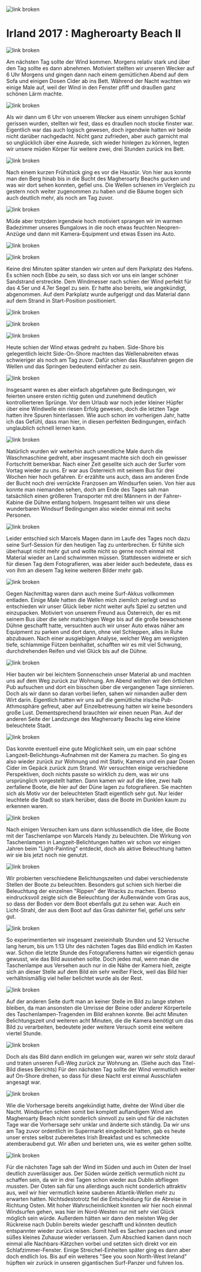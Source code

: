 ![link broken](../../../../../../mediaLibrary/posts/2017/ireland-irland/11-10-magheroarty-beach-donegal-II/windsurf-stormy-stories-surf-travel-blog-ireland-irland-11-10-magheroarty-beach-donegal-II-WM-35p-DSC00052.jpg)

# Irland 2017 : Magheroarty Beach II

![link broken](../../../../../../mediaLibrary/posts/2017/ireland-irland/11-10-magheroarty-beach-donegal-II/windsurf-stormy-stories-surf-travel-blog-ireland-irland-11-10-magheroarty-beach-donegal-II-WM-35p-DSC09884.jpg)

Am nächsten Tag sollte der Wind kommen. Morgens relativ stark und über den Tag sollte es dann abnehmen. Motiviert stellten wir unseren Wecker auf 6 Uhr Morgens und gingen dann nach einem gemütlichen Abend auf dem Sofa und einigen Dosen Cider ab ins Bett. Während der Nacht wachten wir einige Male auf, weil der Wind in den Fenster pfiff und draußen ganz schönen Lärm machte.

![link broken](../../../../../../mediaLibrary/posts/2017/ireland-irland/11-10-magheroarty-beach-donegal-II/windsurf-stormy-stories-surf-travel-blog-ireland-irland-11-10-magheroarty-beach-donegal-II-WM-35p-DSC09890.jpg)

Als wir dann um 6 Uhr von unserem Wecker aus einem unruhigen Schlaf gerissen wurden, stellten wir fest, dass es draußen noch stocke finster war.
Eigentlich war das auch logisch gewesen, doch irgendwie hatten wir beide nicht darüber nachgedacht.
Nicht ganz zufrieden, aber auch garnicht mal so unglücklich über eine Ausrede, sich wieder hinlegen zu können, legten wir unsere müden Körper für weitere zwei, drei Stunden zurück ins Bett.

![link broken](../../../../../../mediaLibrary/posts/2017/ireland-irland/11-10-magheroarty-beach-donegal-II/windsurf-stormy-stories-surf-travel-blog-ireland-irland-11-10-magheroarty-beach-donegal-II-WM-35p-DSC09909.jpg)

Nach einem kurzen Frühstück ging es vor die Haustür. Von hier aus konnte man den Berg hinab bis in die Bucht des Magheroarty Beachs gucken und was wir dort sehen konnten, gefiel uns. Die Wellen schienen im Vergleich zu gestern noch weiter zugenommen zu haben und die Bäume bogen sich auch deutlich mehr, als noch am Tag zuvor.

![link broken](../../../../../../mediaLibrary/posts/2017/ireland-irland/11-10-magheroarty-beach-donegal-II/windsurf-stormy-stories-surf-travel-blog-ireland-irland-11-10-magheroarty-beach-donegal-II-WM-35p-DSC09948.jpg)

Müde aber trotzdem irgendwie hoch motiviert sprangen wir im warmen Badezimmer unseres Bungalows in die noch etwas feuchten Neopren-Anzüge und dann mit Kamera-Equipment und etwas Essen ins Auto.

![link broken](../../../../../../mediaLibrary/posts/2017/ireland-irland/11-10-magheroarty-beach-donegal-II/windsurf-stormy-stories-surf-travel-blog-ireland-irland-11-10-magheroarty-beach-donegal-II-WM-35p-DSC09950.jpg)

![link broken](../../../../../../mediaLibrary/posts/2017/ireland-irland/11-10-magheroarty-beach-donegal-II/windsurf-stormy-stories-surf-travel-blog-ireland-irland-11-10-magheroarty-beach-donegal-II-WM-35p-DSC09951.jpg)

Keine drei Minuten später standen wir unten auf dem Parkplatz des Hafens. Es schien noch Ebbe zu sein, so dass sich vor uns ein langer schöner Sandstrand erstreckte. Dem Windmesser nach schien der Wind perfekt für das 4.5er und 4.7er Segel zu sein. Er hatte also bereits, wie angekündigt, abgenommen.
Auf dem Parkplatz wurde aufgeriggt und das Material dann auf dem Strand in Start-Position positioniert.

![link broken](../../../../../../mediaLibrary/posts/2017/ireland-irland/11-10-magheroarty-beach-donegal-II/windsurf-stormy-stories-surf-travel-blog-ireland-irland-11-10-magheroarty-beach-donegal-II-WM-35p-DSC09955.jpg)

![link broken](../../../../../../mediaLibrary/posts/2017/ireland-irland/11-10-magheroarty-beach-donegal-II/windsurf-stormy-stories-surf-travel-blog-ireland-irland-11-10-magheroarty-beach-donegal-II-WM-35p-DSC09958.jpg)

![link broken](../../../../../../mediaLibrary/posts/2017/ireland-irland/11-10-magheroarty-beach-donegal-II/windsurf-stormy-stories-surf-travel-blog-ireland-irland-11-10-magheroarty-beach-donegal-II-WM-35p-DSC09963.jpg)

Heute schien der Wind etwas gedreht zu haben. Side-Shore bis gelegentlich leicht Side-On-Shore machten das Wellenabreiten etwas schwieriger als noch am Tag zuvor. Dafür schien das Rausfahren gegen die Wellen und das Springen bedeutend einfacher zu sein.

![link broken](../../../../../../mediaLibrary/posts/2017/ireland-irland/11-10-magheroarty-beach-donegal-II/windsurf-stormy-stories-surf-travel-blog-ireland-irland-11-10-magheroarty-beach-donegal-II-WM-35p-DSC09992.jpg)

Insgesamt waren es aber einfach abgefahren gute Bedingungen, wir feierten unsere ersten richtig guten und zunehmend deutlich kontrollierteren Sprünge.
Vor dem Urlaub war noch jeder kleiner Hüpfer über eine Windwelle ein riesen Erfolg gewesen, doch die letzten Tage hatten ihre Spuren hinterlassen. Wie auch schon im vorherigen Jahr, hatte ich das Gefühl, dass man hier, in diesen perfekten Bedingungen, einfach unglaublich schnell lernen kann.

![link broken](../../../../../../mediaLibrary/posts/2017/ireland-irland/11-10-magheroarty-beach-donegal-II/windsurf-stormy-stories-surf-travel-blog-ireland-irland-11-10-magheroarty-beach-donegal-II-WM-35p-DSC09954.jpg)

Natürlich wurden wir weiterhin auch unendliche Male durch die Waschmaschine gedreht, aber insgesamt machte sich doch ein gewisser Fortschritt bemerkbar.
Nach einer Zeit gesellte sich auch der Surfer vom Vortag wieder zu uns. Er war aus Österreich mit seinem Bus für drei Wochen hier hoch gefahren.
Er erzählte uns auch, dass am anderen Ende der Bucht noch drei verrückte Franzosen am Windsurfen seien. Von hier aus konnte man niemanden sehen, doch am Ende des Tages sah man tatsächlich einen größeren Transporter mit drei Männern in der Fahrer-Kabine die Dühne entlang holpern.
Insgesamt teilten wir uns diese wunderbaren Windsurf Bedingungen also wieder einmal mit sechs Personen.

![link broken](../../../../../../mediaLibrary/posts/2017/ireland-irland/11-10-magheroarty-beach-donegal-II/windsurf-stormy-stories-surf-travel-blog-ireland-irland-11-10-magheroarty-beach-donegal-II-WM-35p-DSC09885_mod.jpg)

Leider entschied sich Marcels Magen dann im Laufe des Tages noch dazu seine Surf-Session für den heutigen Tag zu unterbrechen. Er fühlte sich überhaupt nicht mehr gut und wollte nicht so gerne noch einmal mit Material wieder an Land schwimmen müssen. Stattdessen widmete er sich für diesen Tag dem Fotografieren, was aber leider auch bedeutete, dass es von ihm an diesem Tag keine weiteren Bilder mehr gab.


![link broken](../../../../../../mediaLibrary/posts/2017/ireland-irland/11-10-magheroarty-beach-donegal-II/windsurf-stormy-stories-surf-travel-blog-ireland-irland-11-10-magheroarty-beach-donegal-II-WM-35p-IMG_20171110_142636780_HDR.jpg)

Gegen Nachmittag waren dann auch meine Surf-Akkus vollkommen entladen. Einige Male hatten die Wellen mich ziemlich zerlegt und so entschieden wir unser Glück lieber nicht weiter aufs Spiel zu setzten und einzupacken. Motiviert von unserem Freund aus Österreich, der es mit seinem Bus über die sehr matschigen Wege bis auf die große bewachsene Dühne geschafft hatte, versuchten auch wir unser Auto etwas näher am Equipment zu parken und dort dann, ohne viel Schleppen, alles in Ruhe abzubauen.
Nach einer ausgiebigen Analyse, welcher Weg am wenigsten tiefe, schlammige Fützen beinhaltet, schafften wir es mit viel Schwung, durchdrehenden Reifen und viel Glück bis auf die Dühne.

![link broken](../../../../../../mediaLibrary/posts/2017/ireland-irland/11-10-magheroarty-beach-donegal-II/windsurf-stormy-stories-surf-travel-blog-ireland-irland-11-10-magheroarty-beach-donegal-II-WM-35p-DSC00053.jpg)

Hier bauten wir bei leichtem Sonnenschein unser Material ab und machten uns auf dem Weg zurück zur Wohnung.
Am Abend wollten wir den örtlichen Pub aufsuchen und dort ein bisschen über die vergangenen Tage sinnieren.
Doch als wir dann so daran vorbei liefen, sahen wir nimanden außer dem Wirt darin. Eigentlich hatten wir uns auf die gemütliche irische Pub-Athmosphäre gefreut, aber auf Einzelbetreuung hatten wir keine besonders große Lust. Dementsprechend brauchten wir einen neuen Plan. Auf der anderen Seite der Landzunge des Magheroarty Beachs lag eine kleine beleuchtete Stadt.

![link broken](../../../../../../mediaLibrary/posts/2017/ireland-irland/11-10-magheroarty-beach-donegal-II/windsurf-stormy-stories-surf-travel-blog-ireland-irland-11-10-magheroarty-beach-donegal-II-WM-35p-IMG_20171111_105246633.jpg)

Das konnte eventuell eine gute Möglichkeit sein, um ein paar schöne Langzeit-Belichtungs-Aufnahmen mit der Kamera zu machen. So ging es also wieder zurück zur Wohnung und mit Stativ, Kamera und ein paar Dosen Cider im Gepäck zurück zum Strand.
Wir versuchten einige verschiedene Perspektiven, doch nichts passte so wirklich zu dem, was wir uns ursprünglich vorgestellt hatten. Dann kamen wir auf die Idee, zwei halb zerfallene Boote, die hier auf der Düne lagen zu fotografieren. Sie machten sich als Motiv vor der beleuchteten Stadt eigentlich sehr gut. Nur leider leuchtete die Stadt so stark herüber, dass die Boote im Dunklen kaum zu erkennen waren.

![link broken](../../../../../../mediaLibrary/posts/2017/ireland-irland/11-10-magheroarty-beach-donegal-II/windsurf-stormy-stories-surf-travel-blog-ireland-irland-11-10-magheroarty-beach-donegal-II-WM-35p-IMG_20171111_105335266.jpg)

Nach einigen Versuchen kam uns dann schlussendlich die Idee, die Boote mit der Taschenlampe von Marcels Handy zu beleuchten. Die Wirkung von Taschenlampen in Langzeit-Belichtungen hatten wir schon vor einigen Jahren beim "Light-Painting" entdeckt, doch als aktive Beleuchtung hatten wir sie bis jetzt noch nie genutzt.

![link broken](../../../../../../mediaLibrary/posts/2017/ireland-irland/11-10-magheroarty-beach-donegal-II/windsurf-stormy-stories-surf-travel-blog-ireland-irland-11-10-magheroarty-beach-donegal-II-WM-35p-DSC00062.jpg)

Wir probierten verschiedene Belichtungszeiten und dabei verschiedenste Stellen der Boote zu beleuchten. Besonders gut schien sich hierbei die Beleuchtung der einzelnen "Rippen" der Wracks zu machen. Ebenso eindrucksvoll zeigte sich die Beleuchtung der Außenwände vom Gras aus, so dass der Boden vor dem Boot ebenfalls gut zu sehen war. Auch ein Licht-Strahl, der aus dem Boot auf das Gras dahinter fiel, gefiel uns sehr gut.

![link broken](../../../../../../mediaLibrary/posts/2017/ireland-irland/11-10-magheroarty-beach-donegal-II/windsurf-stormy-stories-surf-travel-blog-ireland-irland-11-10-magheroarty-beach-donegal-II-WM-35p-DSC00063.jpg)

So experimentierten wir insgesamt zweieinhalb Stunden und 52 Versuche lang herum, bis um 1:13 Uhr des nächsten Tages das Bild endlich im Kasten war. Schon die letzte Stunde des Fotografierens hatten wir eigentlich genau gewusst, wie das Bild aussehen sollte. Doch jedes mal, wenn man die Taschenlampe aus Versehen auch nur in die Nähe der Kamera hielt, zeigte sich an dieser Stelle auf dem Bild ein sehr weißer Fleck, weil das Bild hier verhältnismäßig viel heller belichtet wurde als der Rest.

![link broken](../../../../../../mediaLibrary/posts/2017/ireland-irland/11-10-magheroarty-beach-donegal-II/windsurf-stormy-stories-surf-travel-blog-ireland-irland-11-10-magheroarty-beach-donegal-II-WM-35p-DSC00064.jpg)

Auf der anderen Seite durft man an keiner Stelle im Bild zu lange stehen bleiben, da man ansonsten die Umrisse der Beine oder anderer Körperteile des Taschenlampen-Tragenden im Bild erahnen konnte. Bei acht Minuten Belichtungszeit und weiteren acht Minuten, die die Kamera benötigt um das Bild zu verarbeiten, bedeutete jeder weitere Versuch somit eine weitere viertel Stunde.

![link broken](../../../../../../mediaLibrary/posts/2017/ireland-irland/11-10-magheroarty-beach-donegal-II/windsurf-stormy-stories-surf-travel-blog-ireland-irland-11-10-magheroarty-beach-donegal-II-WM-35p-DSC00065.jpg)

Doch als das Bild dann endlich im gelungen war, waren wir sehr stolz darauf und traten unseren Fuß-Weg zurück zur Wohnung an. (Siehe auch das Titel-Bild dieses Berichts)
Für den nächsten Tag sollte der Wind vermutlich weiter auf On-Shore drehen, so dass für diese Nacht erst einmal Ausschlafen angesagt war.

![link broken](../../../../../../mediaLibrary/posts/2017/ireland-irland/11-10-magheroarty-beach-donegal-II/windsurf-stormy-stories-surf-travel-blog-ireland-irland-11-10-magheroarty-beach-donegal-II-WM-35p-DSC00066.jpg)

Wie die Vorhersage bereits angekündigt hatte, drehte der Wind über die Nacht. Windsurfen schien somit bei komplett auflandigem Wind am Magheroarty Beach nicht sonderlich sinnvoll zu sein und für die nächsten Tage war die Vorhersage sehr unklar und änderte sich ständig.
Da wir uns am Tag zuvor ordentlich im Supermarkt eingedeckt hatten, gab es heute unser erstes selbst zubereitetes Irish Breakfast und es schmeckte atemberaubend gut. Wir aßen und berieten uns, wie es weiter gehen sollte.

![link broken](../../../../../../mediaLibrary/posts/2017/ireland-irland/11-10-magheroarty-beach-donegal-II/windsurf-stormy-stories-surf-travel-blog-ireland-irland-11-10-magheroarty-beach-donegal-II-WM-35p-DSC00067.jpg)

Für die nächsten Tage sah der Wind im Süden und auch im Osten der Insel deutlich zuverlässiger aus. Der Süden würde zeitlich vermutlich nicht zu schaffen sein, da wir in drei Tagen schon wieder aus Dublin abfliegen mussten. Der Osten sah für uns allerdings auch nicht sonderlich attraktiv aus, weil wir hier vermutlich keine sauberen Atlantik-Wellen mehr zu erwarten hatten. Nichtsdestotrotz fiel die Entscheidung für die Abreise in Richtung Osten. Mit hoher Wahrscheinlichkeit konnten wir hier noch einmal Windsurfen gehen, was hier im Nord-Westen nur mit sehr viel Glück möglich sein würde. Außerdem hätten wir dann den meisten Weg der Rückreise nach Dublin bereits wieder geschafft und könnten deutlich entspannter wieder zurück reisen.
Somit hieß es Sachen packen und unser süßes kleines Zuhause wieder verlassen. Zum Abschied kamen dann noch einmal alle Nachbars-Kätzchen vorbei und setzten sich direkt vor ein Schlafzimmer-Fenster. Einige Streichel-Einheiten später ging es dann aber doch endlich los. Bis auf ein weiteres "See you soon North-West Ireland" hüpften wir zurück in unseren gigantischen Surf-Panzer und fuhren los.

